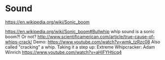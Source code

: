 # Sound

<https://en.wikipedia.org/wiki/Sonic_boom>

<https://en.wikipedia.org/wiki/Sonic_boom#Bullwhip> whip sound is a sonic boom?! Or not? <http://www.scientificamerican.com/article/true-cause-of-whips-crack/> Demo: <https://www.youtube.com/watch?v=wmk_tzRzc08> Also called "cracking" a whip. Taking it a step up: Extreme Whipcracker: Adam Winrich <https://www.youtube.com/watch?v=aHlFYHticq4>
